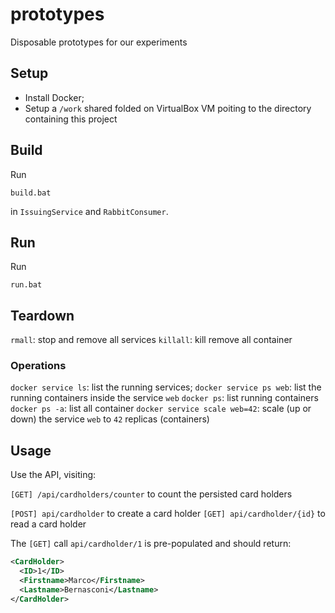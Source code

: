 # prototypes
Disposable prototypes for our experiments

## Setup
* Install Docker;
* Setup a `/work` shared folded on VirtualBox VM poiting to the directory containing this project


## Build

Run

`build.bat`

in `IssuingService` and `RabbitConsumer`.

## Run

Run

`run.bat`

## Teardown

`rmall`: stop and remove all services
`killall`: kill remove all container

### Operations

`docker service ls`: list the running services;
`docker service ps web`: list the running containers inside the service `web`
`docker ps`: list running containers
`docker ps -a`: list all container
`docker service scale web=42`: scale (up or down) the service `web` to `42` replicas (containers)

## Usage

Use the API, visiting:

`[GET] /api/cardholders/counter` to count the persisted card holders

`[POST] api/cardholder` to create a card holder
`[GET] api/cardholder/{id}` to read a card holder


The `[GET]` call `api/cardholder/1` is pre-populated and should return:

```xml
<CardHolder>
  <ID>1</ID>
  <Firstname>Marco</Firstname>
  <Lastname>Bernasconi</Lastname>
</CardHolder>
```
